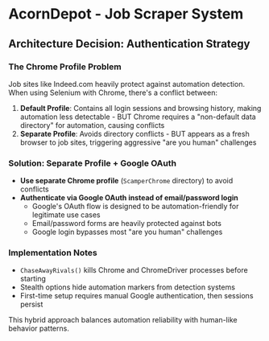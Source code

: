 # AcornDepot - Job Scraper System

## Architecture Decision: Authentication Strategy

### The Chrome Profile Problem
Job sites like Indeed.com heavily protect against automation detection. When using Selenium with Chrome, there's a conflict between:
1. **Default Profile**: Contains all login sessions and browsing history, making automation less detectable - BUT Chrome requires a "non-default data directory" for automation, causing conflicts
2. **Separate Profile**: Avoids directory conflicts - BUT appears as a fresh browser to job sites, triggering aggressive "are you human" challenges

### Solution: Separate Profile + Google OAuth
- **Use separate Chrome profile** (`ScamperChrome` directory) to avoid conflicts
- **Authenticate via Google OAuth instead of email/password login**
  - Google's OAuth flow is designed to be automation-friendly for legitimate use cases
  - Email/password forms are heavily protected against bots
  - Google login bypasses most "are you human" challenges

### Implementation Notes
- `ChaseAwayRivals()` kills Chrome and ChromeDriver processes before starting
- Stealth options hide automation markers from detection systems
- First-time setup requires manual Google authentication, then sessions persist

This hybrid approach balances automation reliability with human-like behavior patterns.